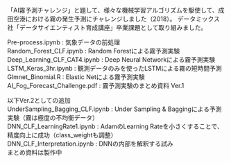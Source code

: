 「AI霧予測チャレンジ」と題して、様々な機械学習アルゴリズムを駆使して、成田空港における霧の発生予測にチャレンジしました（2018）。
データミックス社「データサイエンティスト育成講座」卒業課題として取り組みました。

Pre-process.ipynb : 気象データの前処理  
Random_Forest_CLF.ipynb : Random Forestによる霧予測実験  
Deep_Learning_CLF_CAT4.ipynb : Deep Neural Networkによる霧予測実験  
LSTM_Keras_3hr.ipynb : 観測データのみを使ったLSTMによる霧の短時間予測  
Glmnet_Binomial.R : Elastic Netによる霧予測実験  
AI_Fog_Forecast_Challenge.pdf : 霧予測実験のまとめ資料 Ver.1  

以下Ver.2としての追加  
UnderSampling_Bagging_CLF.ipynb : Under Sampling & Baggingによる予測実験（霧は極度の不均衡データ）  
DNN_CLF_LearningRate1.ipynb : AdamのLearning Rateを小さくすることで、精度向上に成功（class_weightも調整）  
DNN_CLF_Interpretation.ipynb : DNNの内部を解釈する試み  
まとめ資料は製作中  
